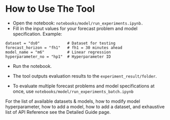 # How to Use The Tool
- Open the notebook: `notebooks/model/run_experiments.ipynb.`
- Fill in the input values for your forecast problem and model specification. Example:
```
dataset = "ds0"            # Dataset for testing
forecast_horizon = "fh1"   # fh1 = 30 minutes ahead
model_name = "m6"          # Linear regression
hyperparameter_no = "hp1"  # Hyperparameter ID
```
- Run the notebook.

- The tool outputs evaluation results to the `experiment_result/folder`.

- To evaluate multiple forecast problems and model specifications at once, use `notebooks/model/run_experiments_batch.ipynb`

For the list of available datasets & models, how to modify model hyperparameter, how to add a model, how to add a dataset, and exhaustive list of API Reference see the Detailed Guide page.